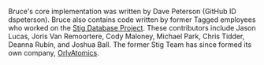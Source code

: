 Bruce's core implementation was written by Dave Peterson (GitHub ID
dspeterson).  Bruce also contains code written by former Tagged employees who
worked on the [Stig Database Project](http://www.stigdb.org/).  These
contributors include Jason Lucas, Joris Van Remoortere, Cody Maloney,
Michael Park, Chris Tidder, Deanna Rubin, and Joshua Ball.  The former Stig
Team has since formed its own company, [OrlyAtomics](http://orlyatomics.com/).

